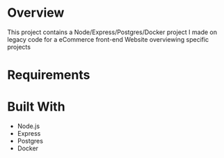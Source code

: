 # Overview

This project contains a Node/Express/Postgres/Docker project I made on legacy code for a eCommerce front-end Website overviewing specific projects

# Requirements

# Built With

- Node.js
- Express
- Postgres
- Docker

